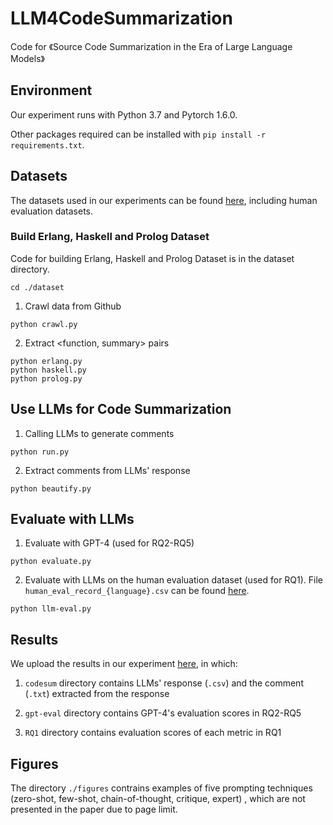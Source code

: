 # LLM4CodeSummarization
Code for 《Source Code Summarization in the Era of Large Language Models》

## Environment
Our experiment runs with Python 3.7 and Pytorch 1.6.0.

Other packages required can be installed with ```pip install -r requirements.txt```.

## Datasets

The datasets used in our experiments can be found [here](https://drive.google.com/drive/folders/1ge5S6pmQLdE2-zCNsg9WCZ1PNXMRpDI5?usp=sharing), including human evaluation datasets.

### Build Erlang, Haskell and Prolog Dataset
Code for building Erlang, Haskell and Prolog Dataset is in the dataset directory.
```
cd ./dataset
```

1. Crawl data from Github
```
python crawl.py
```

2. Extract <function, summary> pairs
```
python erlang.py
python haskell.py
python prolog.py
```

## Use LLMs for Code Summarization
1. Calling LLMs to generate comments
```
python run.py
```

2. Extract comments from LLMs' response
```
python beautify.py
```

## Evaluate with LLMs

1. Evaluate with GPT-4 (used for RQ2-RQ5)
```
python evaluate.py
```

2. Evaluate with LLMs on the human evaluation dataset (used for RQ1). File ```human_eval_record_{language}.csv``` can be found [here](https://drive.google.com/drive/folders/1pu4V7q7YZxvorf_xa6ha2GlkbDDv72wb?usp=sharing).
```
python llm-eval.py
```

## Results
We upload the results in our experiment [here](https://drive.google.com/drive/folders/1SJFyc40hJL0QJ9Rl3u8QYFfac7-bQT7w?usp=sharing), in which:

1. ```codesum``` directory contains LLMs' response (```.csv```) and the comment (```.txt```) extracted from the response

2. ```gpt-eval``` directory contains GPT-4's evaluation scores in RQ2-RQ5

3. ```RQ1``` directory contains evaluation scores of each metric in RQ1

## Figures
The directory ```./figures``` contrains examples of five prompting techniques (zero-shot, few-shot, chain-of-thought, critique, expert)
, which are not presented in the paper due to page limit.
